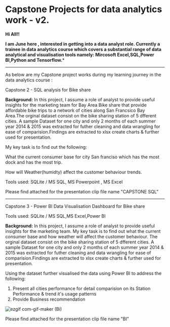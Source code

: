 # Capstone Projects for data analytics work - v2.

**Hi All!!**

**I am June here , interested in getting into a data analyst role.
Currently a trainee in data analytics course which covers a substantial range of data analytical and visualisation tools namely: Mircosoft Excel,SQL,Power BI,Python and Tensorflow.***

---
As below are my Capstone project works during my learning journey in the data analytics course  :

Capstone 2 - SQL analysis for Bike share

  **Background:**
In this project, I assume a role of analyst to provide useful insights for the marketing team for Bay Area Bike share that provide affordable bike trips to a network of cities along San Francsico Bay Area.The orginal dataset consist on the bike sharing station of 5 dfferent cities. A sample Dataset for one city and only 2 months of each summer year 2014 & 2015 was extracted for futher cleaning and data wrangling for ease of comparision.Findings are extracted to xlsx create charts & further used for presentation.


My key task is to find out the following:

What the current consumer base for city San franciso which has the most dock and has the most trip.

How will Weather(humidty) affect the customer behaviour trends. 


Tools used: SQLite / MS SQL, MS Powerpoint , MS Excel

Please find attached for the presentation clip  file name "CAPSTONE SQL" 

-----------------

Capstone 3 - Power BI Data Visualisation Dashboard for Bike share

Tools used: SQLite / MS SQL,MS Excel,Power BI

  **Background:**
In this project, I assume a role of analyst to provide useful insights for the marketing team. My key task is to find out what the current consumer base and how weather will affect the customer behaviour. The orginal dataset consist on the bike sharing station of 5 dfferent cities. A sample Dataset for one city and only 2 months of each summer year 2014 & 2015 was extracted for futher cleaning and data wrangling for ease of comparision.Findings are extracted to xlsx create charts & further used for presentation.

Using the dataset further visualised the data using Power BI to address the following:

1. Present all cities performance for detail comparision on its Station Performance & trend it's usage patterns
2. Provide Business recommendation


![ezgif com-gif-maker (Bi)](https://user-images.githubusercontent.com/106800713/189535808-a29ac17b-f929-4a13-a915-33da816f36d8.gif)





Please find attached for the presentation clip file name "BI"




